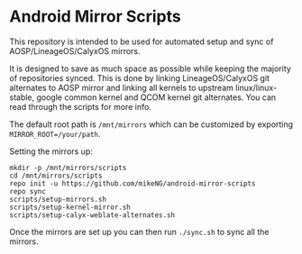 # Android Mirror Scripts 

This repository is intended to be used for automated setup and sync of AOSP/LineageOS/CalyxOS mirrors.

It is designed to save as much space as possible while keeping the majority of repositories synced. This is done by linking LineageOS/CalyxOS git alternates to AOSP mirror and linking all kernels to upstream linux/linux-stable, google common kernel and QCOM kernel git alternates. You can read through the scripts for more info.

The default root path is `/mnt/mirrors` which can be customized by exporting `MIRROR_ROOT=/your/path`.

Setting the mirrors up:
```
mkdir -p /mnt/mirrors/scripts
cd /mnt/mirrors/scripts
repo init -u https://github.com/mikeNG/android-mirror-scripts
repo sync
scripts/setup-mirrors.sh
scripts/setup-kernel-mirror.sh
scripts/setup-calyx-weblate-alternates.sh

```

Once the mirrors are set up you can then run `./sync.sh` to sync all the mirrors.

